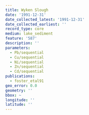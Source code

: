 ```yaml
---
title: Wyken Slough
date: '1991-12-31'
date_collected_latest: '1991-12-31'
date_collected_earliest: ''
record_type: core
medium: lake_sediment
feature: '587'
description: ''
parameters:
  - Pb/sequential
  - Cu/sequential
  - Ni/sequential
  - Zn/sequential
  - Cd/sequential
publications:
  - foster_etal91
geo_error: 0.0
geometry: ''
bbox: ~
longitude: ''
latitude: ''
---
```

